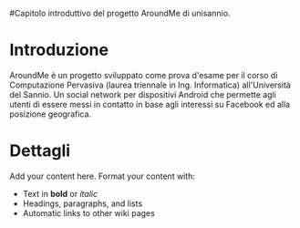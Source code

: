 #Capitolo introduttivo del progetto AroundMe di unisannio.

# Introduzione #

AroundMe  è un progetto sviluppato come prova d'esame per il corso di Computazione Pervasiva (laurea triennale in Ing. Informatica) all'Università del Sannio. Un social network per dispositivi Android che permette agli utenti di essere messi in contatto in base agli interessi su Facebook ed alla posizione geografica.

# Dettagli #

Add your content here.  Format your content with:
  * Text in **bold** or _italic_
  * Headings, paragraphs, and lists
  * Automatic links to other wiki pages